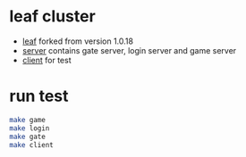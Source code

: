 # leaf cluster

- [leaf](./leaf) forked from version 1.0.18
- [server](./server) contains gate server, login server and game server
- [client](./client) for test

# run test
```bash
make game
make login
make gate
make client
```
